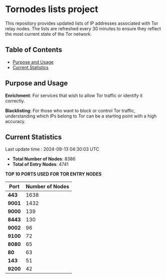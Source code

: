 # Tornodes lists project

This repository provides updated lists of IP addresses associated with Tor relay nodes. The lists are refreshed every 30 minutes to ensure they reflect the most current state of the Tor network.

## Table of Contents

- [Purpose and Usage](#purpose-and-usage)
- [Current Statistics](#current-statistics)


## Purpose and Usage

**Enrichment**: For services that wish to allow Tor traffic or identify it correctly.

**Blacklisting**: For those who want to block or control Tor traffic, understanding which IPs belong to Tor can be a starting point with a high accuracy.

## Current Statistics

Last update time : 2024-09-13 04:30:03 UTC

- **Total Number of Nodes**: 8386
- **Total of Entry Nodes**: 4741

**TOP 10 PORTS USED FOR TOR ENTRY NODES**

| **Port** | **Number of Nodes** |
|------|-----------------|
| **443**   | 1638  |
| **9001**   | 1432  |
| **9000**   | 139  |
| **8443**   | 130  |
| **9002**   | 96  |
| **9100**   | 72  |
| **8080**   | 65  |
| **80**   | 63  |
| **143**   | 51  |
| **9200**   | 42  |

